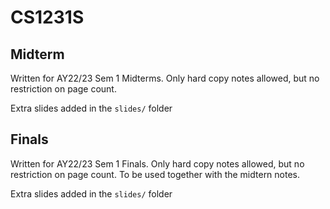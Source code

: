 # CS1231S

## Midterm

Written for AY22/23 Sem 1 Midterms. Only hard copy notes allowed, but no restriction on page count.

Extra slides added in the `slides/` folder

## Finals

Written for AY22/23 Sem 1 Finals. Only hard copy notes allowed, but no restriction on page count. To be used together with the midtern notes.

Extra slides added in the `slides/` folder
